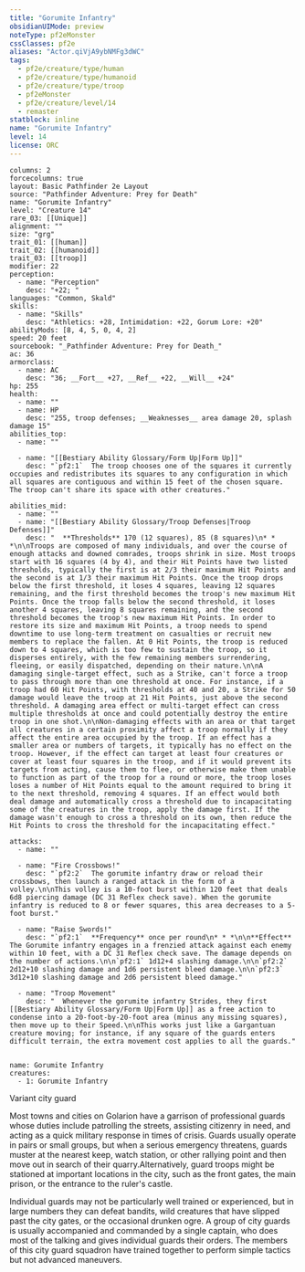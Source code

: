 ```yaml
---
title: "Gorumite Infantry"
obsidianUIMode: preview
noteType: pf2eMonster
cssClasses: pf2e
aliases: "Actor.qiVjA9ybNMFg3dWC" 
tags:
  - pf2e/creature/type/human
  - pf2e/creature/type/humanoid
  - pf2e/creature/type/troop
  - pf2eMonster
  - pf2e/creature/level/14
  - remaster
statblock: inline
name: "Gorumite Infantry"
level: 14
license: ORC
---
```


```statblock
columns: 2
forcecolumns: true
layout: Basic Pathfinder 2e Layout
source: "Pathfinder Adventure: Prey for Death"
name: "Gorumite Infantry"
level: "Creature 14"
rare_03: [[Unique]]
alignment: ""
size: "grg"
trait_01: [[human]]
trait_02: [[humanoid]]
trait_03: [[troop]]
modifier: 22
perception:
  - name: "Perception"
    desc: "+22; "
languages: "Common, Skald"
skills:
  - name: "Skills"
    desc: "Athletics: +28, Intimidation: +22, Gorum Lore: +20"
abilityMods: [8, 4, 5, 0, 4, 2]
speed: 20 feet
sourcebook: "_Pathfinder Adventure: Prey for Death_"
ac: 36
armorclass:
  - name: AC
    desc: "36; __Fort__ +27, __Ref__ +22, __Will__ +24"
hp: 255
health:
  - name: ""
  - name: HP
    desc: "255, troop defenses; __Weaknesses__ area damage 20, splash damage 15"
abilities_top:
  - name: ""

  - name: "[[Bestiary Ability Glossary/Form Up|Form Up]]"
    desc: "`pf2:1`  The troop chooses one of the squares it currently occupies and redistributes its squares to any configuration in which all squares are contiguous and within 15 feet of the chosen square. The troop can't share its space with other creatures."

abilities_mid:
  - name: ""
  - name: "[[Bestiary Ability Glossary/Troop Defenses|Troop Defenses]]"
    desc: "  **Thresholds** 170 (12 squares), 85 (8 squares)\n* * *\n\nTroops are composed of many individuals, and over the course of enough attacks and downed comrades, troops shrink in size. Most troops start with 16 squares (4 by 4), and their Hit Points have two listed thresholds, typically the first is at 2/3 their maximum Hit Points and the second is at 1/3 their maximum Hit Points. Once the troop drops below the first threshold, it loses 4 squares, leaving 12 squares remaining, and the first threshold becomes the troop's new maximum Hit Points. Once the troop falls below the second threshold, it loses another 4 squares, leaving 8 squares remaining, and the second threshold becomes the troop's new maximum Hit Points. In order to restore its size and maximum Hit Points, a troop needs to spend downtime to use long-term treatment on casualties or recruit new members to replace the fallen. At 0 Hit Points, the troop is reduced down to 4 squares, which is too few to sustain the troop, so it disperses entirely, with the few remaining members surrendering, fleeing, or easily dispatched, depending on their nature.\n\nA damaging single-target effect, such as a Strike, can't force a troop to pass through more than one threshold at once. For instance, if a troop had 60 Hit Points, with thresholds at 40 and 20, a Strike for 50 damage would leave the troop at 21 Hit Points, just above the second threshold. A damaging area effect or multi-target effect can cross multiple thresholds at once and could potentially destroy the entire troop in one shot.\n\nNon-damaging effects with an area or that target all creatures in a certain proximity affect a troop normally if they affect the entire area occupied by the troop. If an effect has a smaller area or numbers of targets, it typically has no effect on the troop. However, if the effect can target at least four creatures or cover at least four squares in the troop, and if it would prevent its targets from acting, cause them to flee, or otherwise make them unable to function as part of the troop for a round or more, the troop loses loses a number of Hit Points equal to the amount required to bring it to the next threshold, removing 4 squares. If an effect would both deal damage and automatically cross a threshold due to incapacitating some of the creatures in the troop, apply the damage first. If the damage wasn't enough to cross a threshold on its own, then reduce the Hit Points to cross the threshold for the incapacitating effect."

attacks:
  - name: ""

  - name: "Fire Crossbows!"
    desc: "`pf2:2`  The gorumite infantry draw or reload their crossbows, then launch a ranged attack in the form of a volley.\n\nThis volley is a 10-foot burst within 120 feet that deals 6d8 piercing damage (DC 31 Reflex check save). When the gorumite infantry is reduced to 8 or fewer squares, this area decreases to a 5-foot burst."

  - name: "Raise Swords!"
    desc: "`pf2:1`  **Frequency** once per round\n* * *\n\n**Effect** The Gorumite infantry engages in a frenzied attack against each enemy within 10 feet, with a DC 31 Reflex check save. The damage depends on the number of actions.\n\n`pf2:1` 1d12+4 slashing damage.\n\n`pf2:2` 2d12+10 slashing damage and 1d6 persistent bleed damage.\n\n`pf2:3` 3d12+10 slashing damage and 2d6 persistent bleed damage."

  - name: "Troop Movement"
    desc: "  Whenever the gorumite infantry Strides, they first [[Bestiary Ability Glossary/Form Up|Form Up]] as a free action to condense into a 20-foot-by-20-foot area (minus any missing squares), then move up to their Speed.\n\nThis works just like a Gargantuan creature moving; for instance, if any square of the guards enters difficult terrain, the extra movement cost applies to all the guards."
 
```

```encounter-table
name: Gorumite Infantry
creatures:
  - 1: Gorumite Infantry
```


Variant city guard

Most towns and cities on Golarion have a garrison of professional guards whose duties include patrolling the streets, assisting citizenry in need, and acting as a quick military response in times of crisis. Guards usually operate in pairs or small groups, but when a serious emergency threatens, guards muster at the nearest keep, watch station, or other rallying point and then move out in search of their quarry.Alternatively, guard troops might be stationed at important locations in the city, such as the front gates, the main prison, or the entrance to the ruler's castle.

Individual guards may not be particularly well trained or experienced, but in large numbers they can defeat bandits, wild creatures that have slipped past the city gates, or the occasional drunken ogre. A group of city guards is usually accompanied and commanded by a single captain, who does most of the talking and gives individual guards their orders. The members of this city guard squadron have trained together to perform simple tactics but not advanced maneuvers.
